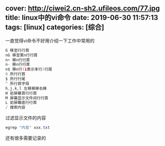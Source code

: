 cover: http://ciwei2.cn-sh2.ufileos.com/77.jpg
title: linux中的vi命令
date: 2019-06-30 11:57:13
tags: [linux]
categories: [综合]
---
一直觉得vi命令不好用介绍一下工作中常用的

```java
G 移至行行首
nG 移至第n行行首
n+ 移n行行首
n- 移n行行首
n$ 移n行(1表示本行)行尾
0 所行行首
$ 所行行尾
^ 所行首字母
h,j,k,l 左移移移右移
H 前屏幕首行行首
M 屏幕显示文件间行行首
L 前屏幕底行行首
/ 搜索内容
```

过滤显示文件的内容

```java
egrep "内容" xxx.txt
```

还有很多需要记录的